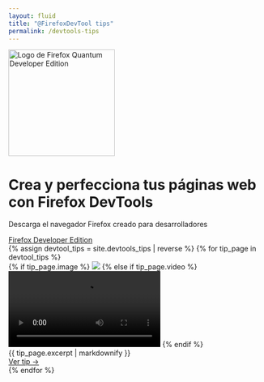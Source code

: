 ```yaml
---
layout: fluid
title: "@FirefoxDevTool tips"
permalink: /devtools-tips
---
```


<div class="jumbotron jumbotron-fluid">
    <div class="container">
        <div class="d-flex align-items-center flex-column flex-md-row">
            <img src="{{ site.url }}/assets/images/mozilla/logo-developer-quantum.png" height="210"
                 alt="Logo de Firefox Quantum Developer Edition">
            <div class="pl-md-2 text-center text-md-left">
                <h1 class="text-dark">Crea y perfecciona tus páginas web con Firefox DevTools</h1>
                <p class="lead text-primary">Descarga el navegador Firefox creado para desarrolladores</p>
                <a class="btn btn-info btn-lg" href="https://www.mozilla.org/firefox/developer/" role="button" target="_blank">
                    Firefox Developer Edition
                </a>
            </div>
        </div>
    </div>
</div>

<div class="container">
    <div class="card-columns">
        {% assign devtool_tips = site.devtools_tips | reverse %}
        {% for tip_page in devtool_tips %}
            <div class="card bg-light border-{% cycle 'primary', 'secondary', 'success', 'info', 'warning', 'danger' %}">
                {% if tip_page.image %}
                    <img class="card-img" src="{{ tip_page.image }}">
                {% else if tip_page.video %}
                    <video class="card-img" src="{{ tip_page.video }}" autoplay></video>
                {% endif %}
                <div class="card-body">
                    <div class="card-text">
                        {{ tip_page.excerpt | markdownify }}
                    </div>
                    <div class="text-right">
                        <a href="{{ tip_page.url }}" class="card-link">
                            Ver tip <span aria-hidden="true">&rarr;</span>
                        </a>
                    </div>
                </div>
            </div>
        {% endfor %}
    </div>
</div>
